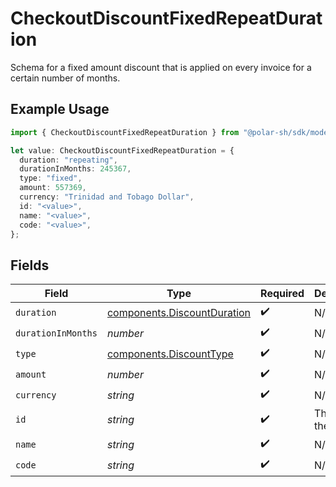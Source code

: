 # CheckoutDiscountFixedRepeatDuration

Schema for a fixed amount discount that is applied on every invoice
for a certain number of months.

## Example Usage

```typescript
import { CheckoutDiscountFixedRepeatDuration } from "@polar-sh/sdk/models/components";

let value: CheckoutDiscountFixedRepeatDuration = {
  duration: "repeating",
  durationInMonths: 245367,
  type: "fixed",
  amount: 557369,
  currency: "Trinidad and Tobago Dollar",
  id: "<value>",
  name: "<value>",
  code: "<value>",
};
```

## Fields

| Field                                                                      | Type                                                                       | Required                                                                   | Description                                                                |
| -------------------------------------------------------------------------- | -------------------------------------------------------------------------- | -------------------------------------------------------------------------- | -------------------------------------------------------------------------- |
| `duration`                                                                 | [components.DiscountDuration](../../models/components/discountduration.md) | :heavy_check_mark:                                                         | N/A                                                                        |
| `durationInMonths`                                                         | *number*                                                                   | :heavy_check_mark:                                                         | N/A                                                                        |
| `type`                                                                     | [components.DiscountType](../../models/components/discounttype.md)         | :heavy_check_mark:                                                         | N/A                                                                        |
| `amount`                                                                   | *number*                                                                   | :heavy_check_mark:                                                         | N/A                                                                        |
| `currency`                                                                 | *string*                                                                   | :heavy_check_mark:                                                         | N/A                                                                        |
| `id`                                                                       | *string*                                                                   | :heavy_check_mark:                                                         | The ID of the object.                                                      |
| `name`                                                                     | *string*                                                                   | :heavy_check_mark:                                                         | N/A                                                                        |
| `code`                                                                     | *string*                                                                   | :heavy_check_mark:                                                         | N/A                                                                        |